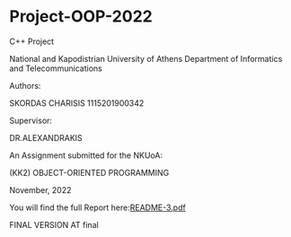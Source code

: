 # Project-OOP-2022
C++ Project

National and Kapodistrian University of Athens
Department of Informatics and Telecommunications
 

 
 
Authors:								            

SKORDAS CHARISIS 1115201900342


Supervisor:

DR.ALEXANDRAKIS
 
 
 
An Assignment submitted for the NKUoA:
 
(KK2) OBJECT-ORIENTED PROGRAMMING
 
November, 2022

You will find the full Report here:[README-3.pdf](https://github.com/harrisskordas/Project-OOP-2022/files/10298399/README-3.pdf)

FINAL VERSION AT final
